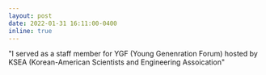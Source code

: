 ```yaml
---
layout: post
date: 2022-01-31 16:11:00-0400
inline: true
---
```


"I served as a staff member for YGF (Young Genenration Forum) hosted by KSEA (Korean-American Scientists and Engineering Assoication"
